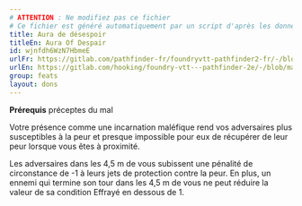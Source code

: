 ```yaml
---
# ATTENTION : Ne modifiez pas ce fichier
# Ce fichier est généré automatiquement par un script d'après les données du module Foundry VTT officiel et de sa traduction
title: Aura de désespoir
titleEn: Aura Of Despair
id: wjnfdh6WzN7HbmeE
urlFr: https://gitlab.com/pathfinder-fr/foundryvtt-pathfinder2-fr/-/blob/master/data/feats/wjnfdh6WzN7HbmeE.htm
urlEn: https://gitlab.com/hooking/foundry-vtt---pathfinder-2e/-/blob/master/packs/data/feats.db/aura-of-despair.json
group: feats
layout: dons
---
```

**Prérequis** préceptes du mal

Votre présence comme une incarnation maléfique rend vos adversaires plus susceptibles à la peur et presque impossible pour eux de récupérer de leur peur lorsque vous êtes à proximité.

Les adversaires dans les 4,5 m de vous subissent une pénalité de circonstance de -1 à leurs jets de protection contre la peur. En plus, un ennemi qui termine son tour dans les 4,5 m de vous ne peut réduire la valeur de sa condition <a class="entity-link" data-pack="pf2e.conditionspf2e" data-id="TBSHQspnbcqxsmjL" draggable="true"><i class="fas fa-book-open"></i>Effrayé</a> en dessous de 1.


